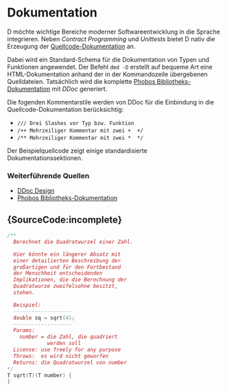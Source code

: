 # Dokumentation

D möchte wichtige Bereiche moderner Softwareentwicklung 
in die Sprache integrieren. Neben *Contract Programming* 
und *Unittests* bietet D nativ die Erzeugung der 
[Quellcode-Dokumentation](https://dlang.org/phobos/std_variant.html) an.

Dabei wird ein Standard-Schema für die Dokumentation
von Typen und Funktionen angewendet. Der Befehl
`dmd -D` erstellt auf bequeme Art eine HTML-Dokumentation
anhand der in der Kommandozeile übergebenen Quelldateien.
Tatsächlich wird die komplette [Phobos Bibliotheks-Dokumentation](https://dlang.org/phobos)
mit *DDoc* generiert.

Die fogenden Kommentarstile werden von DDoc
für die Einbindung in die Quellcode-Dokumentation
berücksichtig:

* `/// Drei Slashes vor Typ bzw. Funktion`
* `/++ Mehrzeiliger Kommentar mit zwei +  +/`
* `/** Mehrzeiliger Kommentar mit zwei *  */`

Der Beispielquellcode zeigt einige
standardisierte Dokumentationssektionen.

### Weiterführende Quellen

- [DDoc Design](https://dlang.org/spec/ddoc.html)
- [Phobos Bibliotheks-Dokumentation](https://dlang.org/phobos)

## {SourceCode:incomplete}

```d
/**
  Berechnet die Quadratwurzel einer Zahl.

  Hier könnte ein längerer Absatz mit
  einer detailierten Beschreibung der
  großartigen und für den Fortbestand
  der Menschheit entscheidenden 
  Implikationen, die die Berechnung der
  Quadratwurze zweifelsohne besitzt, 
  stehen.

  Beispiel:
  -------------------
  double sq = sqrt(4);
  -------------------
  Params:
    number = die Zahl, die quadriert 
             werden soll
  License: use freely for any purpose
  Throws:  es wird nicht geworfen
  Returns: die Quadratwurzel von number
*/
T sqrt(T)(T number) {
}
```
